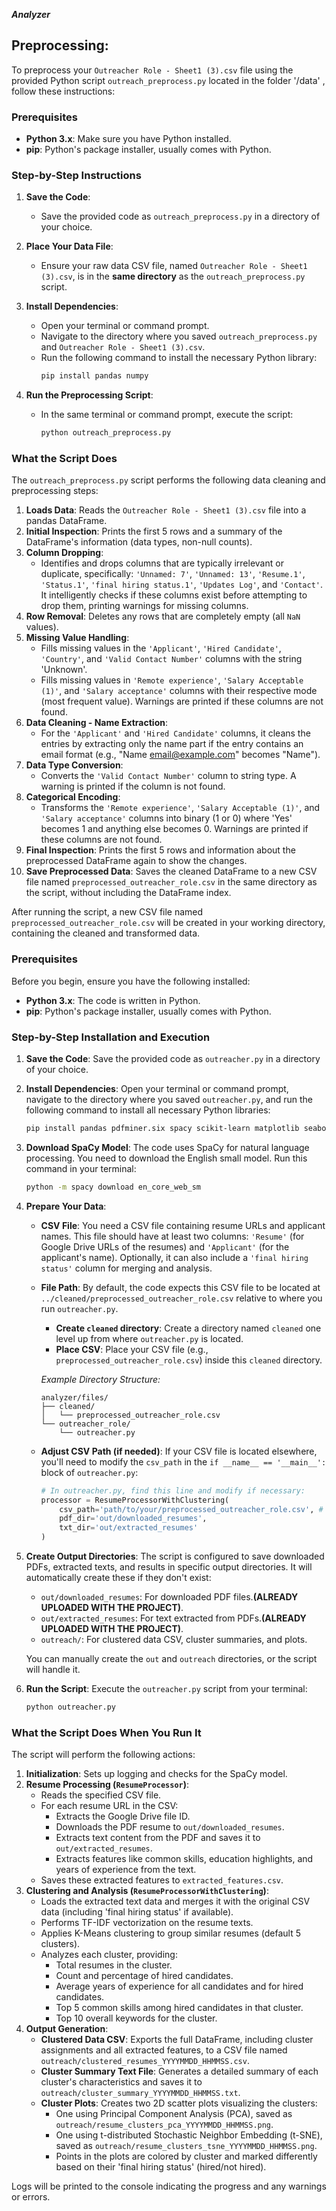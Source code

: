 ***Analyzer***

## Preprocessing:
To preprocess your `Outreacher Role - Sheet1 (3).csv` file using the provided Python script `outreach_preprocess.py` located in the folder '/data' , follow these instructions:

### Prerequisites

  * **Python 3.x**: Make sure you have Python installed.
  * **pip**: Python's package installer, usually comes with Python.

### Step-by-Step Instructions

1.  **Save the Code**:

      * Save the provided code as `outreach_preprocess.py` in a directory of your choice.

2.  **Place Your Data File**:

      * Ensure your raw data CSV file, named `Outreacher Role - Sheet1 (3).csv`, is in the **same directory** as the `outreach_preprocess.py` script.

3.  **Install Dependencies**:

      * Open your terminal or command prompt.
      * Navigate to the directory where you saved `outreach_preprocess.py` and `Outreacher Role - Sheet1 (3).csv`.
      * Run the following command to install the necessary Python library:
        ```bash
        pip install pandas numpy
        ```

4.  **Run the Preprocessing Script**:

      * In the same terminal or command prompt, execute the script:
        ```bash
        python outreach_preprocess.py
        ```

### What the Script Does

The `outreach_preprocess.py` script performs the following data cleaning and preprocessing steps:

1.  **Loads Data**: Reads the `Outreacher Role - Sheet1 (3).csv` file into a pandas DataFrame.
2.  **Initial Inspection**: Prints the first 5 rows and a summary of the DataFrame's information (data types, non-null counts).
3.  **Column Dropping**:
      * Identifies and drops columns that are typically irrelevant or duplicate, specifically: `'Unnamed: 7'`, `'Unnamed: 13'`, `'Resume.1'`, `'Status.1'`, `'final hiring status.1'`, `'Updates Log'`, and `'Contact'`. It intelligently checks if these columns exist before attempting to drop them, printing warnings for missing columns.
4.  **Row Removal**: Deletes any rows that are completely empty (all `NaN` values).
5.  **Missing Value Handling**:
      * Fills missing values in the `'Applicant'`, `'Hired Candidate'`, `'Country'`, and `'Valid Contact Number'` columns with the string 'Unknown'.
      * Fills missing values in `'Remote experience'`, `'Salary Acceptable (1)'`, and `'Salary acceptance'` columns with their respective mode (most frequent value). Warnings are printed if these columns are not found.
6.  **Data Cleaning - Name Extraction**:
      * For the `'Applicant'` and `'Hired Candidate'` columns, it cleans the entries by extracting only the name part if the entry contains an email format (e.g., "Name [email@example.com](mailto:email@example.com)" becomes "Name").
7.  **Data Type Conversion**:
      * Converts the `'Valid Contact Number'` column to string type. A warning is printed if the column is not found.
8.  **Categorical Encoding**:
      * Transforms the `'Remote experience'`, `'Salary Acceptable (1)'`, and `'Salary acceptance'` columns into binary (1 or 0) where 'Yes' becomes 1 and anything else becomes 0. Warnings are printed if these columns are not found.
9.  **Final Inspection**: Prints the first 5 rows and information about the preprocessed DataFrame again to show the changes.
10. **Save Preprocessed Data**: Saves the cleaned DataFrame to a new CSV file named `preprocessed_outreacher_role.csv` in the same directory as the script, without including the DataFrame index.

After running the script, a new CSV file named `preprocessed_outreacher_role.csv` will be created in your working directory, containing the cleaned and transformed data.

### Prerequisites

Before you begin, ensure you have the following installed:

  * **Python 3.x**: The code is written in Python.
  * **pip**: Python's package installer, usually comes with Python.

### Step-by-Step Installation and Execution

1.  **Save the Code**: Save the provided code as `outreacher.py` in a directory of your choice.

2.  **Install Dependencies**: Open your terminal or command prompt, navigate to the directory where you saved `outreacher.py`, and run the following command to install all necessary Python libraries:

    ```bash
    pip install pandas pdfminer.six spacy scikit-learn matplotlib seaborn gdown
    ```

3.  **Download SpaCy Model**: The code uses SpaCy for natural language processing. You need to download the English small model. Run this command in your terminal:

    ```bash
    python -m spacy download en_core_web_sm
    ```

4.  **Prepare Your Data**:

      * **CSV File**: You need a CSV file containing resume URLs and applicant names. This file should have at least two columns: `'Resume'` (for Google Drive URLs of the resumes) and `'Applicant'` (for the applicant's name). Optionally, it can also include a `'final hiring status'` column for merging and analysis.

      * **File Path**: By default, the code expects this CSV file to be located at `../cleaned/preprocessed_outreacher_role.csv` relative to where you run `outreacher.py`.

          * **Create `cleaned` directory**: Create a directory named `cleaned` one level up from where `outreacher.py` is located.
          * **Place CSV**: Place your CSV file (e.g., `preprocessed_outreacher_role.csv`) inside this `cleaned` directory.

        *Example Directory Structure:*

        ```
        analyzer/files/
        ├── cleaned/
        │   └── preprocessed_outreacher_role.csv
        └── outreacher_role/
            └── outreacher.py
        ```

      * **Adjust CSV Path (if needed)**: If your CSV file is located elsewhere, you'll need to modify the `csv_path` in the `if __name__ == '__main__':` block of `outreacher.py`:

        ```python
        # In outreacher.py, find this line and modify if necessary:
        processor = ResumeProcessorWithClustering(
            csv_path='path/to/your/preprocessed_outreacher_role.csv', # <--- Modify this line
            pdf_dir='out/downloaded_resumes',
            txt_dir='out/extracted_resumes'
        )
        ```

5.  **Create Output Directories**: The script is configured to save downloaded PDFs, extracted texts, and results in specific output directories. It will automatically create these if they don't exist:

      * `out/downloaded_resumes`: For downloaded PDF files.**(ALREADY UPLOADED WITH THE PROJECT)**.
      * `out/extracted_resumes`: For text extracted from PDFs.**(ALREADY UPLOADED WITH THE PROJECT)**.
      * `outreach/`: For clustered data CSV, cluster summaries, and plots.

    You can manually create the `out` and `outreach` directories, or the script will handle it.

6.  **Run the Script**: Execute the `outreacher.py` script from your terminal:

    ```bash
    python outreacher.py
    ```

### What the Script Does When You Run It

The script will perform the following actions:

1.  **Initialization**: Sets up logging and checks for the SpaCy model.
2.  **Resume Processing (`ResumeProcessor`)**:
      * Reads the specified CSV file.
      * For each resume URL in the CSV:
          * Extracts the Google Drive file ID.
          * Downloads the PDF resume to `out/downloaded_resumes`.
          * Extracts text content from the PDF and saves it to `out/extracted_resumes`.
          * Extracts features like common skills, education highlights, and years of experience from the text.
      * Saves these extracted features to `extracted_features.csv`.
3.  **Clustering and Analysis (`ResumeProcessorWithClustering`)**:
      * Loads the extracted text data and merges it with the original CSV data (including 'final hiring status' if available).
      * Performs TF-IDF vectorization on the resume texts.
      * Applies K-Means clustering to group similar resumes (default 5 clusters).
      * Analyzes each cluster, providing:
          * Total resumes in the cluster.
          * Count and percentage of hired candidates.
          * Average years of experience for all candidates and for hired candidates.
          * Top 5 common skills among hired candidates in that cluster.
          * Top 10 overall keywords for the cluster.
4.  **Output Generation**:
      * **Clustered Data CSV**: Exports the full DataFrame, including cluster assignments and all extracted features, to a CSV file named `outreach/clustered_resumes_YYYYMMDD_HHMMSS.csv`.
      * **Cluster Summary Text File**: Generates a detailed summary of each cluster's characteristics and saves it to `outreach/cluster_summary_YYYYMMDD_HHMMSS.txt`.
      * **Cluster Plots**: Creates two 2D scatter plots visualizing the clusters:
          * One using Principal Component Analysis (PCA), saved as `outreach/resume_clusters_pca_YYYYMMDD_HHMMSS.png`.
          * One using t-distributed Stochastic Neighbor Embedding (t-SNE), saved as `outreach/resume_clusters_tsne_YYYYMMDD_HHMMSS.png`.
          * Points in the plots are colored by cluster and marked differently based on their 'final hiring status' (hired/not hired).

Logs will be printed to the console indicating the progress and any warnings or errors.

